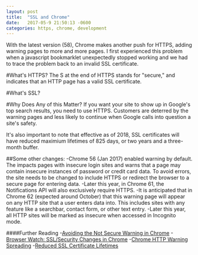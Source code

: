 ```yaml
---
layout: post
title:  "SSL and Chrome"
date:   2017-05-9 21:50:13 -0600
categories: https, chrome, development
---
```

With the latest version (58), Chrome makes another push for HTTPS, adding warning pages to more and more pages. I first experienced this problem when a javascript bookmarklet unexpectedly stopped working and we had to trace the problem back to an invalid SSL certificate. 

#What's HTTPS?
The S at the end of HTTPS stands for "secure," and indicates that an HTTP page has a valid SSL certificate. 

#What's SSL?

#Why Does Any of this Matter?
If you want your site to show up in Google's top search results, you need to use HTTPS. Customers are deterred by the warning pages and less likely to continue when Google calls into question a site's safety.

It's also important to note that effective as of 2018, SSL certificates will have reduced maximium lifetimes of 825 days, or two years and a three-month buffer.

##Some other changes:
-Chrome 56 (Jan 2017) enabled warning by default. The impacts pages with insecure login sites and warns that a page may contain insecure instances of password or credit card data. To avoid errors, the site needs to be changed to include HTTPS or redirect the browser to a secure page for entering data.
-Later this year, in Chrome 61,  the Notifications API will also exclusively require HTTPS.
-It is anticipated that in Chrome 62 (expected around October) that this warning page will appear on any HTTP site that a user enters data into. This includes sites with any feature like a searchbar, contact form, or other text entry. 
-Later this year, all HTTP sites will be marked as insecure when accessed in Incognito mode.

####Further Reading
-[Avoiding the Not Secure Warning in Chrome](https://developers.google.com/web/updates/2016/10/avoid-not-secure-warn)
-[Browser Watch: SSL/Security Changes in Chrome](https://www.thesslstore.com/blog/security-changes-in-chrome-58/)
-[Chrome HTTP Warning Spreading](https://www.thesslstore.com/blog/chrome-http-warning-spreading/)
-[Reduced SSL Certificate Lifetimes](https://www.thesslstore.com/blog/reduced-ssl-certificate-lifetimes/)